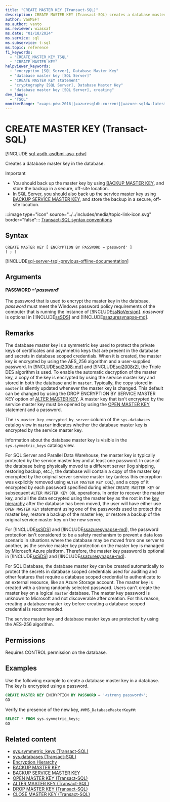```yaml
---
title: "CREATE MASTER KEY (Transact-SQL)"
description: CREATE MASTER KEY (Transact-SQL) creates a database master key in the database.
author: VanMSFT
ms.author: vanto
ms.reviewer: wiassaf
ms.date: "01/18/2024"
ms.service: sql
ms.subservice: t-sql
ms.topic: reference
f1_keywords:
  - "CREATE_MASTER_KEY_TSQL"
  - "CREATE MASTER KEY"
helpviewer_keywords:
  - "encryption [SQL Server], Database Master Key"
  - "database master key [SQL Server]"
  - "CREATE MASTER KEY statement"
  - "cryptography [SQL Server], Database Master Key"
  - "database master key [SQL Server], creating"
dev_langs:
  - "TSQL"
monikerRange: ">=aps-pdw-2016||=azuresqldb-current||=azure-sqldw-latest||>=sql-server-2016||>=sql-server-linux-2017||=azuresqldb-mi-current"
---
```


# CREATE MASTER KEY (Transact-SQL)

[!INCLUDE [sql-asdb-asdbmi-asa-pdw](../../includes/applies-to-version/sql-asdb-asdbmi-asa-pdw.md)]

Creates a database master key in the database.

> [!IMPORTANT]
> - You should back up the master key by using [BACKUP MASTER KEY](../../t-sql/statements/backup-master-key-transact-sql.md), and store the backup in a secure, off-site location. 
> - In SQL Server, you should also back up the service master key using [BACKUP SERVICE MASTER KEY](../../relational-databases/security/encryption/back-up-the-service-master-key.md), and store the backup in a secure, off-site location.

:::image type="icon" source="../../includes/media/topic-link-icon.svg" border="false"::: [Transact-SQL syntax conventions](../../t-sql/language-elements/transact-sql-syntax-conventions-transact-sql.md)

## Syntax

```syntaxsql
CREATE MASTER KEY [ ENCRYPTION BY PASSWORD ='password' ]
[ ; ]
```

[!INCLUDE[sql-server-tsql-previous-offline-documentation](../../includes/sql-server-tsql-previous-offline-documentation.md)]

## Arguments

#### PASSWORD ='*password*'
The password that is used to encrypt the master key in the database. *password* must meet the Windows password policy requirements of the computer that is running the instance of [!INCLUDE[ssNoVersion](../../includes/ssnoversion-md.md)]. *password* is optional in [!INCLUDE[ssSDS](../../includes/sssds-md.md)] and [!INCLUDE[ssazuresynapse-md](../../includes/ssazuresynapse-md.md)].

## Remarks

The database master key is a symmetric key used to protect the private keys of certificates and asymmetric keys that are present in the database and secrets in database scoped credentials.  When it is created, the master key is encrypted by using the AES_256 algorithm and a user-supplied password. In [!INCLUDE[sql2008-md](../../includes/sql2008-md.md)] and [!INCLUDE[sql2008r2](../../includes/sql2008r2-md.md)], the Triple DES algorithm is used. To enable the automatic decryption of the master key, a copy of the key is encrypted by using the service master key and stored in both the database and in `master`. Typically, the copy stored in `master` is silently updated whenever the master key is changed. This default can be changed by using the DROP ENCRYPTION BY SERVICE MASTER KEY option of [ALTER MASTER KEY](../../t-sql/statements/alter-master-key-transact-sql.md). A master key that isn't encrypted by the service master key must be opened by using the [OPEN MASTER KEY](../../t-sql/statements/open-master-key-transact-sql.md) statement and a password.

The `is_master_key_encrypted_by_server` column of the `sys.databases` catalog view in `master` indicates whether the database master key is encrypted by the service master key.

Information about the database master key is visible in the `sys.symmetric_keys` catalog view.

For SQL Server and Parallel Data Warehouse, the master key is typically protected by the service master key and at least one password. In case of the database being physically moved to a different server (log shipping, restoring backup, etc.), the database will contain a copy of the master key encrypted by the original server service master key (unless this encryption was explicitly removed using `ALTER MASTER KEY DDL`), and a copy of it encrypted by each password specified during either `CREATE MASTER KEY` or subsequent `ALTER MASTER KEY DDL` operations. In order to recover the master key, and all the data encrypted using the master key as the root in the [key hierarchy](../../relational-databases/security/encryption/encryption-hierarchy.md) after the database has been moved, the user will have either use `OPEN MASTER KEY` statement using one of the passwords used to protect the master key, restore a backup of the master key, or restore a backup of the original service master key on the new server.

For [!INCLUDE[ssSDS](../../includes/sssds-md.md)] and [!INCLUDE[ssazuresynapse-md](../../includes/ssazuresynapse-md.md)], the password protection isn't considered to be a safety mechanism to prevent a data loss scenario in situations where the database may be moved from one server to another, as the service master key protection on the master key is managed by Microsoft Azure platform. Therefore, the master key password is optional in [!INCLUDE[ssSDS](../../includes/sssds-md.md)] and [!INCLUDE[ssazuresynapse-md](../../includes/ssazuresynapse-md.md)].

For SQL Database, the database master key can be created automatically to protect the secrets in database scoped credentials used for auditing and other features that require a database scoped credential to authenticate to an external resource, like an Azure Storage account. The master key is created with a strong randomly selected password. Users can't create the master key on a logical `master` database. The master key password is unknown to Microsoft and not discoverable after creation. For this reason, creating a database master key before creating a database scoped credential is recommended.

The service master key and database master keys are protected by using the AES-256 algorithm.

## Permissions

Requires CONTROL permission on the database.

## Examples

Use the following example to create a database master key in a database. The key is encrypted using a password.

```sql
CREATE MASTER KEY ENCRYPTION BY PASSWORD = '<strong password>';
GO
```

Verify the presence of the new key, `##MS_DatabaseMasterKey##`:

```sql
SELECT * FROM sys.symmetric_keys;
GO
```

## Related content

- [sys.symmetric_keys &#40;Transact-SQL&#41;](../../relational-databases/system-catalog-views/sys-symmetric-keys-transact-sql.md)
- [sys.databases &#40;Transact-SQL&#41;](../../relational-databases/system-catalog-views/sys-databases-transact-sql.md)
- [Encryption Hierarchy](../../relational-databases/security/encryption/encryption-hierarchy.md)
- [BACKUP MASTER KEY](../../t-sql/statements/backup-master-key-transact-sql.md)
- [BACKUP SERVICE MASTER KEY](../../relational-databases/security/encryption/back-up-the-service-master-key.md)
- [OPEN MASTER KEY &#40;Transact-SQL&#41;](../../t-sql/statements/open-master-key-transact-sql.md)
- [ALTER MASTER KEY &#40;Transact-SQL&#41;](../../t-sql/statements/alter-master-key-transact-sql.md)
- [DROP MASTER KEY &#40;Transact-SQL&#41;](../../t-sql/statements/drop-master-key-transact-sql.md)
- [CLOSE MASTER KEY &#40;Transact-SQL&#41;](../../t-sql/statements/close-master-key-transact-sql.md)
